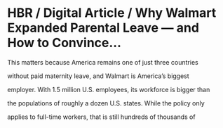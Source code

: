 # HBR / Digital Article / Why Walmart Expanded Parental Leave — and How to Convince…

This matters because America remains one of just three countries

without paid maternity leave, and Walmart is America’s biggest

employer. With 1.5 million U.S. employees, its workforce is bigger than

the populations of roughly a dozen U.S. states. While the policy only

applies to full-time workers, that is still hundreds of thousands of